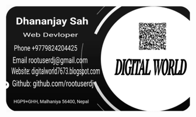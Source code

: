 



<img src="https://github.com/rootuserdj/rootuserdj/blob/master/Screenshot_2022-08-11-00-06-08-85_4a5c017d345573e8ef682f0cf07146f7.jpg" >
